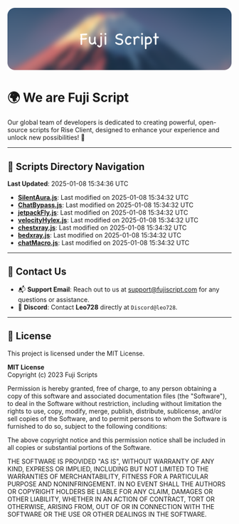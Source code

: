 ![Banner](.github/b.webp)

# 🌍 **We are Fuji Script**

Our global team of developers is dedicated to creating powerful, open-source scripts for Rise Client, designed to enhance your experience and unlock new possibilities! 🌟

---
<!-- SCRIPTS_NAVIGATION_START -->
## 📂 **Scripts Directory Navigation**

**Last Updated**: 2025-01-08 15:34:36 UTC

- **[SilentAura.js](scripts/SilentAura.js)**: Last modified on 2025-01-08 15:34:32 UTC
- **[ChatBypass.js](scripts/ChatBypass.js)**: Last modified on 2025-01-08 15:34:32 UTC
- **[jetpackFly.js](scripts/jetpackFly.js)**: Last modified on 2025-01-08 15:34:32 UTC
- **[velocityHylex.js](scripts/velocityHylex.js)**: Last modified on 2025-01-08 15:34:32 UTC
- **[chestxray.js](scripts/chestxray.js)**: Last modified on 2025-01-08 15:34:32 UTC
- **[bedxray.js](scripts/bedxray.js)**: Last modified on 2025-01-08 15:34:32 UTC
- **[chatMacro.js](scripts/chatMacro.js)**: Last modified on 2025-01-08 15:34:32 UTC

<!-- SCRIPTS_NAVIGATION_END -->

---

## 💬 **Contact Us**  
- 📬 **Support Email**: Reach out to us at [support@fujiscript.com](mailto:support@fujiscript.com) for any questions or assistance.  
- 💬 **Discord**: Contact **Leo728** directly at `Discord@leo728`.

---

## 📜 **License**

This project is licensed under the MIT License.  

**MIT License**  
Copyright (c) 2023 Fuji Scripts  

Permission is hereby granted, free of charge, to any person obtaining a copy of this software and associated documentation files (the "Software"), to deal in the Software without restriction, including without limitation the rights to use, copy, modify, merge, publish, distribute, sublicense, and/or sell copies of the Software, and to permit persons to whom the Software is furnished to do so, subject to the following conditions:  

The above copyright notice and this permission notice shall be included in all copies or substantial portions of the Software.  

THE SOFTWARE IS PROVIDED "AS IS", WITHOUT WARRANTY OF ANY KIND, EXPRESS OR IMPLIED, INCLUDING BUT NOT LIMITED TO THE WARRANTIES OF MERCHANTABILITY, FITNESS FOR A PARTICULAR PURPOSE AND NONINFRINGEMENT. IN NO EVENT SHALL THE AUTHORS OR COPYRIGHT HOLDERS BE LIABLE FOR ANY CLAIM, DAMAGES OR OTHER LIABILITY, WHETHER IN AN ACTION OF CONTRACT, TORT OR OTHERWISE, ARISING FROM, OUT OF OR IN CONNECTION WITH THE SOFTWARE OR THE USE OR OTHER DEALINGS IN THE SOFTWARE.  

